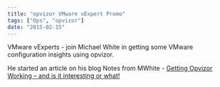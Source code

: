 ```yaml
---
title: "opvizor VMware vExpert Promo"
tags: ["Ops", "opvizor"]
date: "2015-02-15"
---
```


VMware vExperts - join Michael White in getting some VMware configuration insights using opvizor.

He started an article on his blog Notes from MWhite - [Getting Opvizor Working – and is it interesting or what!](http://notesfrommwhite.net/2015/02/14/getting-opvizor-working-and-is-it-interesting-or-what/)
